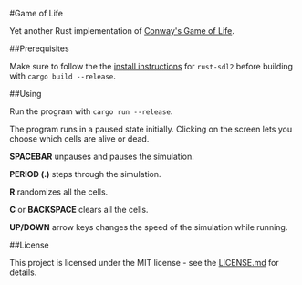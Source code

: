 #Game of Life

Yet another Rust implementation of [Conway's Game of Life](https://en.wikipedia.org/wiki/Conway%27s_Game_of_Life).

##Prerequisites

Make sure to follow the the [install instructions](https://github.com/Rust-SDL2/rust-sdl2) for `rust-sdl2` before building with `cargo build --release`. 

##Using

Run the program with `cargo run --release`. 

The program runs in a paused state initially. Clicking on the screen lets you choose which cells are alive or dead.

**SPACEBAR** unpauses and pauses the simulation.

**PERIOD (.)** steps through the simulation.

**R** randomizes all the cells.

**C** or **BACKSPACE** clears all the cells.

**UP/DOWN** arrow keys changes the speed of the simulation while running.

##License

This project is licensed under the MIT license - see the [LICENSE.md](LICENSE.md) for details.